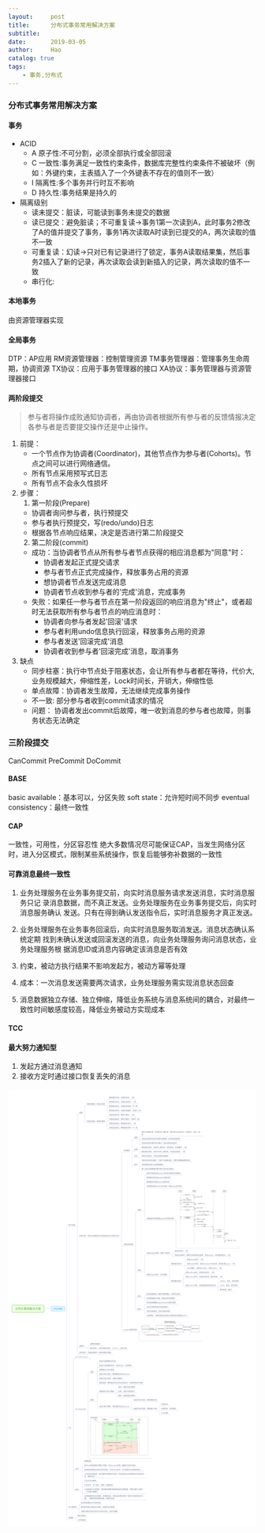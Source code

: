 ```yaml
---
layout:     post
title:      分布式事务常用解决方案
subtitle:   
date:       2019-03-05
author:     Hao
catalog: true
tags:
    - 事务,分布式
---
```

### 分布式事务常用解决方案

#### 事务
- ACID
  - A 原子性:不可分割，必须全部执行或全部回滚
  - C 一致性:事务满足一致性约束条件，数据库完整性约束条件不被破坏（例如：外键约束，主表插入了一个外键表不存在的值则不一致）
  - I 隔离性:多个事务并行时互不影响
  - D 持久性:事务结果是持久的
- 隔离级别
  - 读未提交：脏读，可能读到事务未提交的数据
  - 读已提交：避免脏读；不可重复读->事务1第一次读到A，此时事务2修改了A的值并提交了事务，事务1再次读取A时读到已提交的A，两次读取的值不一致
  - 可重复读：幻读->只对已有记录进行了锁定，事务A读取结果集，然后事务2插入了新的记录，再次读取会读到新插入的记录，两次读取的值不一致
  - 串行化:

#### 本地事务
由资源管理器实现

#### 全局事务
DTP：AP应用
RM资源管理器：控制管理资源
TM事务管理器：管理事务生命周期，协调资源
TX协议：应用于事务管理器的接口
XA协议：事务管理器与资源管理器接口


#### 两阶段提交
> 参与者将操作成败通知协调者，再由协调者根据所有参与者的反馈情报决定各参与者是否要提交操作还是中止操作。

1. 前提：
    - 一个节点作为协调者(Coordinator)，其他节点作为参与者(Cohorts)。节点之间可以进行网络通信。
    - 所有节点采用预写式日志
    - 所有节点不会永久性损坏
2. 步骤：
    1. 第一阶段(Prepare)
    - 协调者询问参与者，执行预提交
    - 参与者执行预提交，写(redo/undo)日志
    - 根据各节点响应结果，决定是否进行第二阶段提交
    2. 第二阶段(commit)
    - 成功：当协调者节点从所有参与者节点获得的相应消息都为"同意"时：
        - 协调者发起正式提交请求
        - 参与者节点正式完成操作，释放事务占用的资源
        - 想协调者节点发送完成消息
        - 协调者节点收到参与者的'完成'消息，完成事务
    - 失败：如果任一参与者节点在第一阶段返回的响应消息为"终止"，或者超时无法获取所有参与者节点的响应消息时：
        - 协调者向参与者发起'回滚'请求
        - 参与者利用undo信息执行回滚，释放事务占用的资源
        - 参与者发送'回滚完成'消息
        - 协调者收到参与者'回滚完成'消息，取消事务
3. 缺点
    - 同步柱塞：执行中节点处于阻塞状态，会让所有参与者都在等待，代价大,业务规模越大，伸缩性差，Lock时间长，开销大，伸缩性低
    - 单点故障：协调者发生故障，无法继续完成事务操作
    - 不一致: 部分参与者收到commit请求的情况
    - 问题： 协调者发出commit后故障，唯一收到消息的参与者也故障，则事务状态无法确定

### 三阶段提交
CanCommit PreCommit DoCommit

#### BASE
basic available：基本可以，分区失败
soft state：允许短时间不同步
eventual consistency：最终一致性


#### CAP
一致性，可用性，分区容忍性
绝大多数情况尽可能保证CAP，当发生网络分区时，进入分区模式，限制某些系统操作，恢复后能够弥补数据的一致性


#### 可靠消息最终一致性
1. 业务处理服务在业务事务提交前，向实时消息服务请求发送消息，实时消息服务只记
录消息数据，而不真正发送。业务处理服务在业务事务提交后，向实时消息服务确认
发送。只有在得到确认发送指令后，实时消息服务才真正发送。

2. 业务处理服务在业务事务回滚后，向实时消息服务取消发送。消息状态确认系统定期
找到未确认发送或回滚发送的消息，向业务处理服务询问消息状态，业务处理服务根
据消息ID或消息内容确定该消息是否有效

3. 约束，被动方执行结果不影响发起方，被动方幂等处理

4. 成本：一次消息发送需要两次请求，业务处理服务需实现消息状态回查

5. 消息数据独立存储、独立伸缩，降低业务系统与消息系统间的耦合，对最终一致性时间敏感度较高，降低业务被动方实现成本


#### TCC


#### 最大努力通知型
1. 发起方通过消息通知
2. 接收方定时通过接口恢复丢失的消息

####
![思维导图](img/dtx.png)

